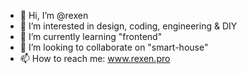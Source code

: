 - 👋 Hi, I’m @rexen
- 👀 I’m interested in design, coding, engineering & DIY
- 🌱 I’m currently learning "frontend"
- 💞️ I’m looking to collaborate on "smart-house"
- 📫 How to reach me: www.rexen.pro
